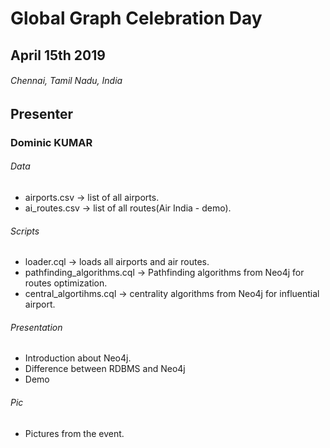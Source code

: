 # Global Graph Celebration Day
## April 15th 2019
###### Chennai, Tamil Nadu, India


## Presenter 
### Dominic KUMAR


###### Data
* airports.csv -> list of all airports.
* ai_routes.csv -> list of all routes(Air India - demo).

###### Scripts
* loader.cql -> loads all airports and air routes.
* pathfinding_algorithms.cql -> Pathfinding algorithms from Neo4j for routes optimization.
* central_algortihms.cql -> centrality algorithms from Neo4j for influential airport.

###### Presentation
* Introduction about Neo4j.
* Difference between RDBMS and Neo4j
* Demo

###### Pic
* Pictures from the event.
